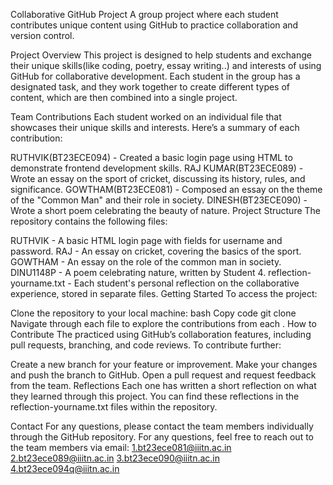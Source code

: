 Collaborative GitHub Project
A group project where each student contributes unique content using GitHub to practice collaboration and version control.

Project Overview
This project is designed to help students and exchange their unique skills(like coding, poetry, essay writing..) and interests of using GitHub for collaborative development. Each student in the group has a designated task, and they work together to create different types of content, which are then combined into a single project.

Team Contributions
Each student worked on an individual file that showcases their unique skills and interests. Here’s a summary of each contribution:

RUTHVIK(BT23ECE094) - Created a basic login page using HTML to demonstrate frontend development skills.
RAJ KUMAR(BT23ECE089) - Wrote an essay on the sport of cricket, discussing its history, rules, and significance.
GOWTHAM(BT23ECE081) - Composed an essay on the theme of the "Common Man" and their role in society.
DINESH(BT23ECE090) - Wrote a short poem celebrating the beauty of nature.
Project Structure
The repository contains the following files:

RUTHVIK - A basic HTML login page with fields for username and password.
RAJ - An essay on cricket, covering the basics of the sport.
GOWTHAM - An essay on the role of the common man in society.
DINU1148P - A poem celebrating nature, written by Student 4.
reflection-yourname.txt - Each student's personal reflection on the collaborative experience, stored in separate files.
Getting Started
To access the project:

Clone the repository to your local machine:
bash
Copy code
git clone <repository-url>
Navigate through each file to explore the contributions from each .
How to Contribute
The practiced using GitHub’s collaboration features, including pull requests, branching, and code reviews. To contribute further:

Create a new branch for your feature or improvement.
Make your changes and push the branch to GitHub.
Open a pull request and request feedback from the team.
Reflections
Each one has written a short reflection on what they learned through this project. You can find these reflections in the reflection-yourname.txt files within the repository.


Contact
For any questions, please contact the team members individually through the GitHub repository.
For any questions, feel free to reach out to the team members via email:
1.bt23ece081@iiitn.ac.in
2.bt23ece089@iiitn.ac.in
3.bt23ece090@iiitn.ac.in
4.bt23ece094q@iiitn.ac.in
